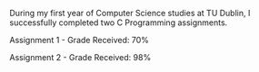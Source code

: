 During my first year of Computer Science studies at TU Dublin, I successfully completed two C Programming assignments.

Assignment 1 - Grade Received: 70%

Assignment 2 - Grade Received: 98%
